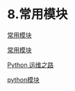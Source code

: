 # 8.常用模块

[常用模块](https://www.yuque.com/wslynn/python/epwop1)

[常用模块](http://www.sunrisenan.com/docs/python/mokuai.html#d6yhib)

[Python 运维之路](https://www.cnblogs.com/xiangsikai/p/8178925.html)

[python模块](https://www.cnblogs.com/sui776265233/category/1239819.html)